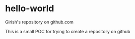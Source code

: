 # hello-world
Girish's repository on github.com 

This is a small POC for trying to create a repository on github
